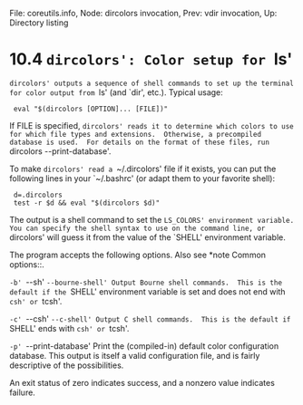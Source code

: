 File: coreutils.info,  Node: dircolors invocation,  Prev: vdir invocation,  Up: Directory listing

10.4 `dircolors': Color setup for `ls'
======================================

`dircolors' outputs a sequence of shell commands to set up the terminal
for color output from `ls' (and `dir', etc.).  Typical usage:

     eval "$(dircolors [OPTION]... [FILE])"

   If FILE is specified, `dircolors' reads it to determine which colors
to use for which file types and extensions.  Otherwise, a precompiled
database is used.  For details on the format of these files, run
`dircolors --print-database'.

   To make `dircolors' read a `~/.dircolors' file if it exists, you can
put the following lines in your `~/.bashrc' (or adapt them to your
favorite shell):

     d=.dircolors
     test -r $d && eval "$(dircolors $d)"

   The output is a shell command to set the `LS_COLORS' environment
variable.  You can specify the shell syntax to use on the command line,
or `dircolors' will guess it from the value of the `SHELL' environment
variable.

   The program accepts the following options.  Also see *note Common
options::.

`-b'
`--sh'
`--bourne-shell'
     Output Bourne shell commands.  This is the default if the `SHELL'
     environment variable is set and does not end with `csh' or `tcsh'.

`-c'
`--csh'
`--c-shell'
     Output C shell commands.  This is the default if `SHELL' ends with
     `csh' or `tcsh'.

`-p'
`--print-database'
     Print the (compiled-in) default color configuration database.  This
     output is itself a valid configuration file, and is fairly
     descriptive of the possibilities.


   An exit status of zero indicates success, and a nonzero value
indicates failure.


